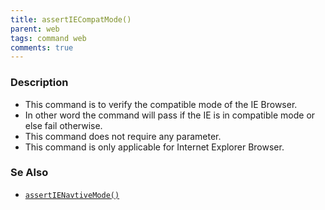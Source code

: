 ```yaml
---
title: assertIECompatMode()
parent: web
tags: command web
comments: true
---
```


### Description

- This command is to verify the compatible mode of the IE Browser.
- In other word the command will pass  if the IE is in compatible mode or else fail otherwise.
- This command does not require any parameter.
- This command is only applicable for Internet Explorer Browser.

### Se Also

- [`assertIENavtiveMode()`](assertIENavtiveMode().html)